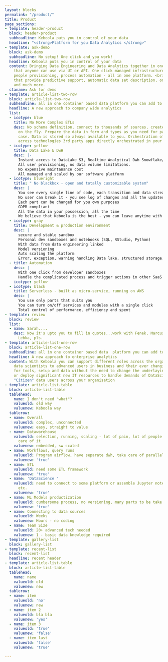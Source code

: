 ```yaml
---
layout: blocks
permalink: "/product/"
title: Product
page_sections:
- template: header-product
  block: header-product
  subheadline: Keboola puts you in control of your data
  headline: "<strong>Platform for you Data Analytics </strong>"
- template: ask-demo
  block: ask-demo
  subheadline: No setup! One click and you work!
  headline: Keboola puts you in control of your data
  content: Bringing Data Engineering and Data Analytics together in one single platform
    that anyone can use via UI or API. One click managed infrastructure, data hub,all
    people provisioning, process automation - all in one platform. <br>ML based solutions
    that provide predictive support, automatic data set description, one click scaffolding
    and much more.
  ctaname: Ask for demo
- template: article-list-two-row
  block: article-list-two-row
  subheadline: all in one container based data platform you can add to
  headline: A new approach to company wide analytics
  list:
  - icotype: blue
    title: No More Complex ETLs
    desc: No schema definition, connect to thousands of sources, create new connectors
      on the fly. Prepare the data in form and types as you need for particular use
      case. Data is stored so always available to you. Orchestration of rich pipelines
      across technologies 3rd party apps directly orchestrated in your workflows
  - icotype: yellow
    title: Data Lake & DwH
    desc: |-
      Instant access to DataLake S3, Realtime Analytical Dwh Snowflake/Redshift. Processed data storage and data catalogues
      All user provisioning, no data volume limitations.
      No expensive maintanance cost
      All managed and scaled by our software platform
  - icotype: blueright
    title: " No blackbox - open and totally customizable system"
    desc: |
      You see every single line of code, each transition and data stream
      No user can break it - you see log of changes and all the updates
      Each part can be changed for you own purposes
      GDPR compliant
      All the data in your possession, all the time
      We believe that Keboola is the best - you can leave anytime with no hassle - your satisfaction is the only vendor lock
  - icotype: gray
    title: Development & production environment
    desc: |
      secure and stable sandbox
      Personal dev sandboxes and notebooks (SQL, RStudio, Python)
      With data from data engineering linked
      Model versioning
      Auto scaling the platform
      Error, exception, warning handling Data lake, structured storage, real-time analytical dwh for you teams
  - title: Automation
    desc: |
      With one click from developer sandboxes
      Handle the complicated process and trigger actions in other SaaS apps and legacy systems like CRM, mailing, ERP, SupplyChain or BI
    icotype: yellow
  - icotype: black
    title: Serverless - built as micro-service, running on AWS
    desc: |
      You use only parts that suits you
      You can turn on/off services and modules with a single click
      Total control of performance, efficiency and spent
- template: review
  block: review
  list:
  - name: Sarah....
    desc: Now it's upto you to fill in quotes...work with Fenek, Marcus, Jakub and
      Lebka, pls.
- template: article-list-one-row
  block: article-list-one-row
  subheadline: all in one container based data  platform you can add to
  headline: A new approach to enterprise analytics
  content: With Keboola you can support different roles across the organization from
    data scientists to advanced users in business and their ever changing requirements
    for tools, setup and data without the need to change the underlaying infrastructure
    or deploy significant new IT resources to handle demands of DataScientist and
    "Citizen" data users across your organisation
- template: article-list-table
  block: article-list-table
  tablehead:
    name: I don't need "what"?
    valueold: old way
    valuenew: Keboola way
  tablerow:
  - name: Overall
    valueold: complex, unconnected
    valuenew: easy, straight to value
  - name: Datawarehouse
    valueold: selection, running, scaling - lot of pain, lot of people have to take
      care of it
    valuenew: embedded, sw scaled
  - name: Workflows, query runs
    valueold: Program airflow, have separate dwh, take care of parallel processes
    valuenew: 'true'
  - name: ETL
    valueold: need some ETL framework
    valuenew: 'true'
  - name: 'DataScience '
    valueold: need to connect to some platform or assemble Jupyter notebooks&servers,
      etc.
    valuenew: 'true'
  - name: ML Models productization
    valueold: cumbersome process, no versioning, many parts to be take care of
    valuenew: 'true'
  - name: Connecting to data sources
    valueold: Weeks
    valuenew: Hours - no coding
  - name: Team Size
    valueold: 20+ advanced tech needed
    valuenew: 1 - basic data knowledge required
- template: gallery-list
  block: gallery-list
- template: recent-list
  block: recent-list
  headline: recent header
- template: article-list-table
  block: article-list-table
  tablehead:
    name: name
    valueold: old
    valuenew: new
  tablerow:
  - name: item
    valueold: 'no'
    valuenew: new
  - name: item 2
    valueold: bla bla
    valuenew: 'yes'
  - name: item 3
    valueold: 'true'
    valuenew: 'false'
  - name: item last
    valueold: 'false'
    valuenew: 'true'

---
```

